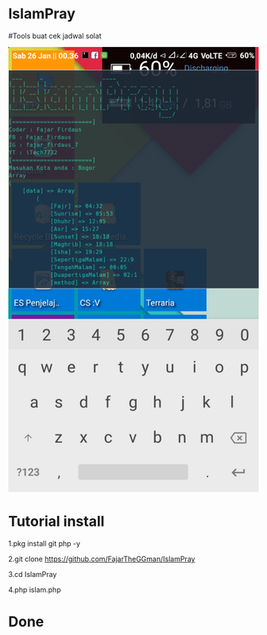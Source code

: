 # IslamPray
#Tools buat cek jadwal solat

![alt text](https://github.com/FajarTheGGman/IslamPray/blob/master/.image/Screenshot_2019-01-26-00-36-21-603_com.real.launcher.wp.ten.png)

# Tutorial install

1.pkg install git php -y

2.git clone https://github.com/FajarTheGGman/IslamPray

3.cd IslamPray

4.php islam.php

# Done

